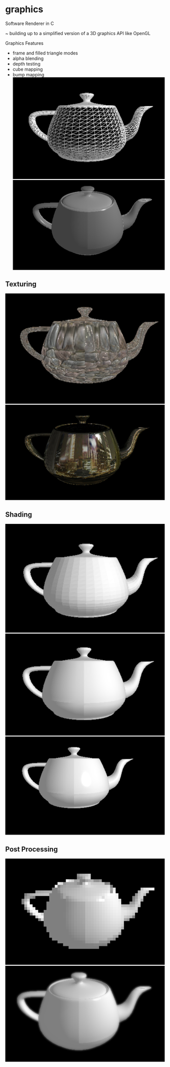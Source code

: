 # graphics
Software Renderer in C
 
~ building up to a simplified version of a 3D graphics API like OpenGL

Graphics Features
* frame and filled triangle modes
* alpha blending
* depth testing
* cube mapping
* bump mapping
![Image of teapot frame](https://github.com/acjin21/graphics/blob/master/teapot_frame.png)
![Image of alpha-blended teapot](https://github.com/acjin21/graphics/blob/master/teapot_alpha_blend.png)

## Texturing 
![Image of bump-mapped teapot](https://github.com/acjin21/graphics/blob/master/teapot_bump_map.png)
![Image of cube-mapped teapot](https://github.com/acjin21/graphics/blob/master/teapot_cube_map.png)

## Shading
![Image of teapot with flat shading](https://github.com/acjin21/graphics/blob/master/teapot_flat.png)
![Image of teapot with phong shading](https://github.com/acjin21/graphics/blob/master/teapot_phong.png)
![Image of teapot with phong shading with specular highlights](https://github.com/acjin21/graphics/blob/master/teapot_specular_phong.png)

## Post Processing
![Image of teapot frame with post-processing pixelation effect](https://github.com/acjin21/graphics/blob/master/teapot_post_processing.png)
![Image of teapot with depth of field post processing](https://github.com/acjin21/graphics/blob/master/teapot_dof.png)



